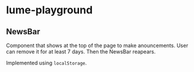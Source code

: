# lume-playground

## NewsBar

Component that shows at the top of the page to make anouncements. User can remove it for at least 7 days.
Then the NewsBar reapears.

Implemented using `localStorage`.
